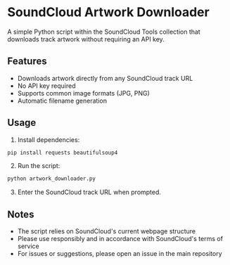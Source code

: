 # SoundCloud Artwork Downloader

A simple Python script within the SoundCloud Tools collection that downloads track artwork without requiring an API key.

## Features
- Downloads artwork directly from any SoundCloud track URL
- No API key required
- Supports common image formats (JPG, PNG)
- Automatic filename generation

## Usage

1. Install dependencies:
```bash
pip install requests beautifulsoup4
```

2. Run the script:
```bash
python artwork_downloader.py
```

3. Enter the SoundCloud track URL when prompted.

## Notes
- The script relies on SoundCloud's current webpage structure
- Please use responsibly and in accordance with SoundCloud's terms of service
- For issues or suggestions, please open an issue in the main repository
     
